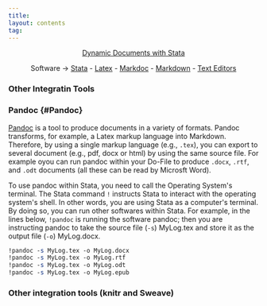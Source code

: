 ```yaml
---
title:
layout: contents
tag:
---
```


<a name="Contents"></a>
<p style="text-align: center;">
<a href="https://crenteriam.github.io/training/dynamic-documents/dynamicdocs-stata/">Dynamic Documents with Stata</a>
</p>
<p style="text-align: center;">
Software &rarr; <a href="https://crenteriam.github.io/training/stata/stata/">Stata</a> - <a href="https://crenteriam.github.io/training/latex/latex/">Latex</a> - <a href="https://crenteriam.github.io/training/dynamic-documents/software-markdoc/">Markdoc</a> - <a href="https://crenteriam.github.io/training/markdown/markdown/">Markdown</a> - <a href="https://crenteriam.github.io/training/dynamic-documents/software-texteditors/">Text Editors</a>
</p>

### Other Integratin Tools

### Pandoc {#Pandoc}

[Pandoc](https://pandoc.org/index.html) is a tool to produce documents in a variety of formats. Pandoc transforms, for example, a Latex markup language into Markdown. Therefore, by using a single markup language (e.g., `.tex`), you can export to several document (e.g., pdf, docx or html) by using the same source file. For example oyou can run pandoc within your Do-File to produce `.docx`, `.rtf`, and `.odt` documents (all these can be read by Microsft Word).

To use pandoc within Stata, you need to call the Operating System's terminal. The Stata command `!` instructs Stata to interact with the operating system's shell. In other words, you are using Stata as a computer's terminal. By doing so, you can run other softwares within Stata. For example, in the lines below, `!pandoc` is running the software pandoc; then you are instructing pandoc to take the source file (`-s`) MyLog.tex and store it as the output file (`-o`) MyLog.docx.

```stata
!pandoc -s MyLog.tex -o MyLog.docx
!pandoc -s MyLog.tex -o MyLog.rtf
!pandoc -s MyLog.tex -o MyLog.odt
!pandoc -s MyLog.tex -o MyLog.epub
```

### Other integration tools (knitr and Sweave)
